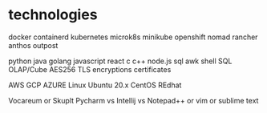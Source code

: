 # technologies

docker containerd 
kubernetes microk8s minikube openshift nomad 
rancher anthos outpost

python java golang javascript react c c++ node.js sql awk shell SQL OLAP/Cube
AES256 TLS encryptions certificates

AWS GCP AZURE 
Linux Ubuntu 20.x CentOS REdhat

Vocareum or Skuplt
Pycharm vs Intellij vs Notepad++ or vim or sublime text



